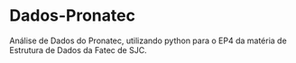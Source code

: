 # Dados-Pronatec
Análise de Dados do Pronatec, utilizando python para o EP4 da matéria de Estrutura de Dados da Fatec de SJC.
